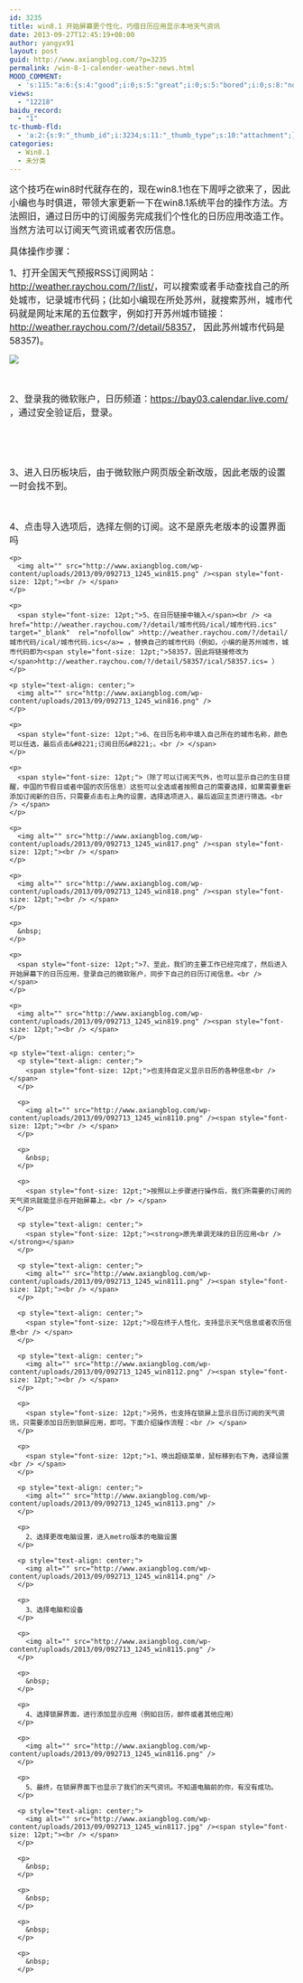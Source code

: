 ```yaml
---
id: 3235
title: win8.1 开始屏幕更个性化，巧借日历应用显示本地天气资讯
date: 2013-09-27T12:45:19+08:00
author: yangyx91
layout: post
guid: http://www.axiangblog.com/?p=3235
permalink: /win-8-1-calender-weather-news.html
MOOD_COMMENT:
  - 's:115:"a:6:{s:4:"good";i:0;s:5:"great";i:0;s:5:"bored";i:0;s:8:"nonsense";i:0;s:13:"notunderstand";i:0;s:7:"passing";i:0;}";'
views:
  - "12218"
baidu_record:
  - "1"
tc-thumb-fld:
  - 'a:2:{s:9:"_thumb_id";i:3234;s:11:"_thumb_type";s:10:"attachment";}'
categories:
  - Win8.1
  - 未分类
---
```

<span style="font-size: 12pt;">这个技巧在win8时代就存在的，现在win8.1也在下周呼之欲来了，因此小编也与时俱进，带领大家更新一下在win8.1系统平台的操作方法。方法照旧，通过日历中的订阅服务完成我们个性化的日历应用改造工作。当然方法可以订阅天气资讯或者农历信息。<br /> </span>

<span style="font-size: 12pt;">具体操作步骤：<br /> </span>

<span style="font-size: 12pt;">1、打开全国天气预报RSS订阅网站：<a href="http://weather.raychou.com/?/list/" target="_blank"  rel="nofollow" >http://weather.raychou.com/?/list/</a>，可以搜索或者手动查找自己的所处城市，记录城市代码；(比如小编现在所处苏州，就搜索苏州，城市代码就是网址末尾的五位数字，例如打开苏州城市链接：<a href="http://weather.raychou.com/?/detail/58357" target="_blank"  rel="nofollow" >http://weather.raychou.com/?/detail/58357</a>， 因此苏州城市代码是58357)。<br /> </span>

![](http://www.axiangblog.com/wp-content/uploads/2013/09/092713_1245_win811.png) <span style="font-size: 12pt;"><br /> </span>

&nbsp;

<span style="font-size: 12pt;">2、登录我的微软账户，日历频道：<a href="https://bay03.calendar.live.com/" target="_blank"  rel="nofollow" >https://bay03.calendar.live.com/</a> ，通过安全验证后，登录。<br /> </span>

<p style="text-align: center;">
  <img alt="" src="http://www.axiangblog.com/wp-content/uploads/2013/09/092713_1245_win812.png" /><span style="font-size: 12pt;"><br /> </span>
</p>

<p style="text-align: center;">
  <img alt="" src="http://www.axiangblog.com/wp-content/uploads/2013/09/092713_1245_win813.png" /><span style="font-size: 12pt;"><br /> </span>
</p>

<p style="text-align: center;">
  <p>
    <span style="font-size: 12pt;">3、进入日历板块后，由于微软账户网页版全新改版，因此老版的设置一时会找不到。<br /> </span>
  </p>
  
  <p style="text-align: center;">
    <img alt="" src="http://www.axiangblog.com/wp-content/uploads/2013/09/092713_1245_win814.png" /><span style="font-size: 12pt;"><br /> </span>
  </p>
  
  <p style="text-align: center;">
    <p>
      <span style="font-size: 12pt;">4、点击导入选项后，选择左侧的订阅。这不是原先老版本的设置界面吗<br /> </span>
    </p>
    
    <p>
      <img alt="" src="http://www.axiangblog.com/wp-content/uploads/2013/09/092713_1245_win815.png" /><span style="font-size: 12pt;"><br /> </span>
    </p>
    
    <p>
      <span style="font-size: 12pt;">5、在日历链接中输入</span><br /> <a href="http://weather.raychou.com/?/detail/城市代码/ical/城市代码.ics" target="_blank"  rel="nofollow" >http://weather.raychou.com/?/detail/城市代码/ical/城市代码.ics</a>= ，替换自己的城市代码（例如，小编的是苏州城市，城市代码即为<span style="font-size: 12pt;">58357，因此将链接修改为</span>http://weather.raychou.com/?/detail/58357/ical/58357.ics= ）
    </p>
    
    <p style="text-align: center;">
      <img alt="" src="http://www.axiangblog.com/wp-content/uploads/2013/09/092713_1245_win816.png" />
    </p>
    
    <p>
      <span style="font-size: 12pt;">6、在日历名称中填入自己所在的城市名称，颜色可以任选，最后点击&#8221;订阅日历&#8221;。<br /> </span>
    </p>
    
    <p>
      <span style="font-size: 12pt;">（除了可以订阅天气外，也可以显示自己的生日提醒，中国的节假日或者中国的农历信息）这些可以全选或者按照自己的需要选择，如果需要重新添加订阅新的日历，只需要点击右上角的设置，选择选项进入，最后返回主页进行筛选。<br /> </span>
    </p>
    
    <p>
      <img alt="" src="http://www.axiangblog.com/wp-content/uploads/2013/09/092713_1245_win817.png" /><span style="font-size: 12pt;"><br /> </span>
    </p>
    
    <p>
      <img alt="" src="http://www.axiangblog.com/wp-content/uploads/2013/09/092713_1245_win818.png" /><span style="font-size: 12pt;"><br /> </span>
    </p>
    
    <p>
      &nbsp;
    </p>
    
    <p>
      <span style="font-size: 12pt;">7、至此，我们的主要工作已经完成了，然后进入开始屏幕下的日历应用，登录自己的微软账户，同步下自己的日历订阅信息。<br /> </span>
    </p>
    
    <p>
      <img alt="" src="http://www.axiangblog.com/wp-content/uploads/2013/09/092713_1245_win819.png" /><span style="font-size: 12pt;"><br /> </span>
    </p>
    
    <p style="text-align: center;">
      <p style="text-align: center;">
        <span style="font-size: 12pt;">也支持自定义显示日历的各种信息<br /> </span>
      </p>
      
      <p>
        <img alt="" src="http://www.axiangblog.com/wp-content/uploads/2013/09/092713_1245_win8110.png" /><span style="font-size: 12pt;"><br /> </span>
      </p>
      
      <p>
        &nbsp;
      </p>
      
      <p>
        <span style="font-size: 12pt;">按照以上步骤进行操作后，我们所需要的订阅的天气资讯就能显示在开始屏幕上。<br /> </span>
      </p>
      
      <p style="text-align: center;">
        <span style="font-size: 12pt;"><strong>原先单调无味的日历应用<br /> </strong></span>
      </p>
      
      <p style="text-align: center;">
        <img alt="" src="http://www.axiangblog.com/wp-content/uploads/2013/09/092713_1245_win8111.png" /><span style="font-size: 12pt;"><br /> </span>
      </p>
      
      <p style="text-align: center;">
        <span style="font-size: 12pt;">现在终于人性化，支持显示天气信息或者农历信息<br /> </span>
      </p>
      
      <p style="text-align: center;">
        <img alt="" src="http://www.axiangblog.com/wp-content/uploads/2013/09/092713_1245_win8112.png" /><span style="font-size: 12pt;"><br /> </span>
      </p>
      
      <p>
        <span style="font-size: 12pt;">另外，也支持在锁屏上显示日历订阅的天气资讯，只需要添加日历到锁屏应用，即可。下面介绍操作流程：<br /> </span>
      </p>
      
      <p>
        <span style="font-size: 12pt;">1、唤出超级菜单，鼠标移到右下角，选择设置<br /> </span>
      </p>
      
      <p style="text-align: center;">
        <img alt="" src="http://www.axiangblog.com/wp-content/uploads/2013/09/092713_1245_win8113.png" />
      </p>
      
      <p>
        2、选择更改电脑设置，进入metro版本的电脑设置
      </p>
      
      <p style="text-align: center;">
        <img alt="" src="http://www.axiangblog.com/wp-content/uploads/2013/09/092713_1245_win8114.png" />
      </p>
      
      <p>
        3、选择电脑和设备
      </p>
      
      <p>
        <img alt="" src="http://www.axiangblog.com/wp-content/uploads/2013/09/092713_1245_win8115.png" />
      </p>
      
      <p>
        &nbsp;
      </p>
      
      <p>
        4、选择锁屏界面，进行添加显示应用（例如日历，邮件或者其他应用）
      </p>
      
      <p>
        <img alt="" src="http://www.axiangblog.com/wp-content/uploads/2013/09/092713_1245_win8116.png" />
      </p>
      
      <p>
        5、最终，在锁屏界面下也显示了我们的天气资讯。不知道电脑前的你，有没有成功。
      </p>
      
      <p style="text-align: center;">
        <img alt="" src="http://www.axiangblog.com/wp-content/uploads/2013/09/092713_1245_win8117.jpg" /><span style="font-size: 12pt;"><br /> </span>
      </p>
      
      <p>
        &nbsp;
      </p>
      
      <p>
        &nbsp;
      </p>
      
      <p>
        &nbsp;
      </p>
      
      <p>
        &nbsp;
      </p>